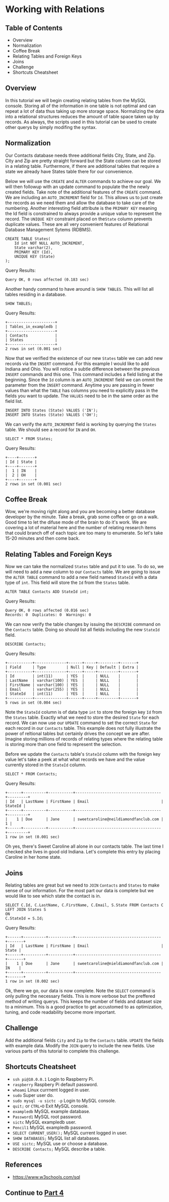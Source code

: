 
#  Working with Relations

## Table of Contents
 - Overview
 - Normalization
 - Coffee Break
 - Relating Tables and Foreign Keys
 - Joins
 - Challenge
 - Shortcuts Cheatsheet

## Overview
In this tutorial we will begin creating relating tables from the MySQL console. Storing all of the information in one table is not optimal and can repeat a lot of data thus taking up more storage space. Normalizing the data into a relational structures reduces the amount of table space taken up by records. As always, the scripts used in this tutorial can be used to create other querys by simply modifing the syntax.

## Normalization
Our Contacts database needs three additional fields City, State, and Zip. City and Zip are pretty straight forward but the State column can be stored in a relating table. Furthermore, if there are additional tables that require a state we already have States table there for our convenience.

Below we will use the ```CREATE``` and ```ALTER``` commands to achieve our goal. We will then followup with an update command to populate the the newly created fields. Take note of the additional features of the ```CREATE``` command. We are including an ```AUTO_INCREMENT``` field for ```Id```. This allows us to just create the records as we need them and allow the database to take care of the numbering. Another interesting field attribute is the ```PRIMARY KEY``` meaning the Id field is constrained to always provide a unique value to represent the record. The ```UNIQUE KEY``` constraint placed on the```State``` column prevents duplicate values. These are all very convenient features of Relational Database Management Sytems (RDBMS).

```console
CREATE TABLE States(
    Id int NOT NULL AUTO_INCREMENT, 
    State varchar(2),
    PRIMARY KEY (Id),
    UNIQUE KEY (State)
);
```

Query Results:
```console
Query OK, 0 rows affected (0.183 sec)
```

Another handy command to have around is ```SHOW TABLES```. This will list all tables residing in a database.

```console
SHOW TABLES;
```

Query Results:
```console
+---------------------+
| Tables_in_exampledb |
+---------------------+
| Contacts            |
| States              |
+---------------------+
2 rows in set (0.001 sec)
```

Now that we verified the existence of our new ```States``` table we can add new records via the ```INSERT``` command. For this example I would like to add Indiana and Ohio. You will notice a subtle difference between the previous ```INSERT``` commands and this one. This command includes a field listing at the beginning. Since the ```Id``` column is an ```AUTO_INCREMENT``` field we can ommit the parameter from the ```INSERT``` command. Anytime you are passing in fewer values than what the ```TABLE``` has columns you need to explicitly pass in the fields you want to update. The ```VALUES``` need to be in the same order as the field list.

```console
INSERT INTO States (State) VALUES ('IN');
INSERT INTO States (State) VALUES ('OH');
```

We can verify the ```AUTO_INCREMENT``` field is working by querying the ```States``` table. We should see a record for ```IN``` and ```OH```.

```console
SELECT * FROM States;
```

Query Results:
```console
+----+-------+
| Id | State |
+----+-------+
|  1 | IN    |
|  2 | OH    |
+----+-------+
2 rows in set (0.001 sec)
```

## Coffee Break
Wow, we're moving right along and you are becoming a better database developer by the minute. Take a break, grab some coffee or go on a walk. Good time to let the difuse mode of the brain to do it's work. We are covering a lot of material here and the number of relating research items that could branch off of each topic are too many to enumerate. So let's take 15-20 minutes and then come back.

## Relating Tables and Foreign Keys
Now we can take the normalized ```States``` table and put it to use. To do so, we will need to add a new column to our ```Contacts``` table. We are going to issue the ```ALTER TABLE``` command to add a new field namesd ```StateId``` with a data type of ```int```. This field will store the ``Id`` from the ```States``` table.

```console
ALTER TABLE Contacts ADD StateId int;
```
Query Results:
```console
Query OK, 0 rows affected (0.016 sec)
Records: 0  Duplicates: 0  Warnings: 0
```

We can now verify the table changes by issuing the ```DESCRIBE``` command on the ```Contacts``` table. Doing so should list all fields including the new ```StateId``` field.

```console
DESCRIBE Contacts;
```
Query Results:
```console
+-----------+--------------+------+-----+---------+-------+
| Field     | Type         | Null | Key | Default | Extra |
+-----------+--------------+------+-----+---------+-------+
| Id        | int(11)      | YES  |     | NULL    |       |
| LastName  | varchar(100) | YES  |     | NULL    |       |
| FirstName | varchar(100) | YES  |     | NULL    |       |
| Email     | varchar(255) | YES  |     | NULL    |       |
| StateId   | int(11)      | YES  |     | NULL    |       |
+-----------+--------------+------+-----+---------+-------+
5 rows in set (0.004 sec)
```

Note the ```StateId``` column is of data type  ```int``` to store the foreign key ```Id``` from the ```States``` table. Exactly what we need to store the desired ```State``` for each record. We can now use our ```UPDATE``` command to set the correct ```State``` for each record in our ```Contacts``` table. This example does not fully illustrate the power of reltional tables but certainly drives the concept we are after. Imagine storing millions of records of relating types where the relating table is storing more than one field to represent the selection.

Before we update the ```Contacts``` table's ```StateId``` column with the foreign key value let's take a peek at what what records we have and the value currently stored in the ```StateId``` column.

```console
SELECT * FROM Contacts;
```
Query Results:
```console
+------+----------+-----------+--------------------------------------+---------+
| Id   | LastName | FirstName | Email                                | StateId |
+------+----------+-----------+--------------------------------------+---------+
|    1 | Doe      | Jane      | sweetcaroline@neildiamondfanclub.com |       1 |
+------+----------+-----------+--------------------------------------+---------+
1 row in set (0.001 sec)
```

Oh yes, there's Sweet Caroline all alone in our contacts table. The last time I checked she lives in good old Indiana. Let's complete this entry by placing Caroline in her home state.

## Joins
Relating tables are great but we need to ```JOIN``` ```Contacts``` and ```States``` to make sense of our information. For the most part our data is complete but we would like to see which state the contact is in.

```console
SELECT C.Id, C.LastName, C.FirstName, C.Email, S.State FROM Contacts C 
LEFT JOIN States S
ON
C.StateId = S.Id;
```

Query Results:
```console
+------+----------+-----------+--------------------------------------+-------+
| Id   | LastName | FirstName | Email                                | State |
+------+----------+-----------+--------------------------------------+-------+
|    1 | Doe      | Jane      | sweetcaroline@nieldiamondfanclub.com | IN    |
+------+----------+-----------+--------------------------------------+-------+
1 row in set (0.002 sec)
```
Ok, there we go, our data is now complete. Note the ```SELECT``` command is only pulling the necessary fields. This is more verbose but the preffered method of writing querys. This keeps the number of fields and dataset size to a minimum. This is a good practice to get accustomed to as optimization, tuning, and code readability become more important.

## Challenge
Add the additional fields ```City``` and ```Zip``` to the ```Contacts``` table. ```UPDATE``` the fields with example data. Modify the ```JOIN``` query to include the new fields. Use various parts of this tutorial to complete this challenge.

## Shortcuts Cheatsheet
 * ```ssh pi@10.0.0.1``` Login to Raspberry Pi.
 * ```raspberry``` Raspbery Pi default password.
 * ```whoami``` Linux currnent logged in user.
 * ```sudo``` Super user do.
 * ```sudo mysql -u sictc -p``` Login to MySQL console.
 * ```quit;``` or ```CTRL+D``` Exit MySQL console.
 * ```exampledb``` MySQL example database.
 * ```Password1``` MySQL root password.
 * ```sictc``` MySQL exampledb user.
 * ```Pencil1``` MySQL exampledb password.
 * ```SELECT CURRENT_USER();``` MySQL current logged in user.
 * ```SHOW DATABASES;``` MySQL list all databases.
 * ```USE sictc;``` MySQL use or choose a database.
 * ```DESCRIBE Contacts;``` MySQL describe a table.

## References
 - https://www.w3schools.com/sql


## Continue to [Part 4](README4.md)